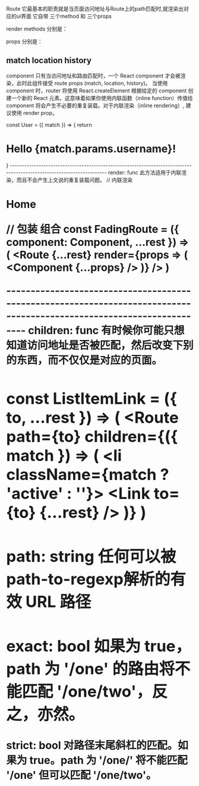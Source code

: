 <Route>

Route 它最基本的职责就是当页面访问地址与Route上的path匹配时,就渲染出对应的ui界面
它自带 三个method 和 三个props

render methods 分别是：

<Route component>
<Route render>
<Route children>

props 分别是：

match
location
history
----------------------------------------------------------------------------------------------------------------------
component
只有当访问地址和路由匹配时，一个 React component 才会被渲染，此时此组件接受 route props (match, location, history)。
当使用 component 时，router 将使用 React.createElement 根据给定的 component 创建一个新的 React 元素。这意味着如果你使用内联函数（inline function）传值给 component 将会产生不必要的重复装载。对于内联渲染（inline rendering）, 建议使用 render prop。

<Route path="/user/:username" component={User} />
const User = ({ match }) => {
  return <h1>Hello {match.params.username}!</h1>
}
----------------------------------------------------------------------------------------------------------------------
render: func
此方法适用于内联渲染，而且不会产生上文说的重复装载问题。
// 内联渲染
<Route path="/home" render={() => <h1>Home</h1} />

// 包装 组合
const FadingRoute = ({ component: Component, ...rest }) => (
  <Route {...rest} render={props => (
    <FadeIn>
      <Component {...props} />
    </FaseIn>
  )} />
)

<FadingRoute path="/cool" component={Something} />
----------------------------------------------------------------------------------------------------------------------
children: func
有时候你可能只想知道访问地址是否被匹配，然后改变下别的东西，而不仅仅是对应的页面。
<ul>
  <ListItemLink to="/somewhere" />
  <ListItemLink to="/somewhere-ele" />
</ul>

const ListItemLink = ({ to, ...rest }) => (
  <Route path={to} children={({ match }) => (
    <li className={match ? 'active' : ''}>
      <Link to={to} {...rest} />
    </li>
  )}
)
----------------------------------------------------------------------------------------------------------------------
path: string
任何可以被 path-to-regexp解析的有效 URL 路径
----------------------------------------------------------------------------------------------------------------------
exact: bool
如果为 true，path 为 '/one' 的路由将不能匹配 '/one/two'，反之，亦然。
----------------------------------------------------------------------------------------------------------------------
strict: bool
对路径末尾斜杠的匹配。如果为 true。path 为 '/one/' 将不能匹配 '/one' 但可以匹配 '/one/two'。
